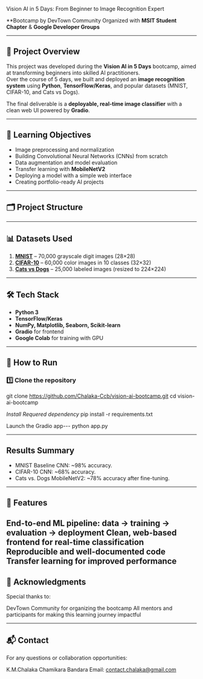 Vision AI in 5 Days: From Beginner to Image Recognition Expert

**Bootcamp by DevTown Community
Organized with **MSIT Student Chapter** & **Google Developer Groups**  

---

## 📜 Project Overview
This project was developed during the **Vision AI in 5 Days** bootcamp, aimed at transforming beginners into skilled AI practitioners.  
Over the course of 5 days, we built and deployed an **image recognition system** using **Python**, **TensorFlow/Keras**, and popular datasets (MNIST, CIFAR-10, and Cats vs Dogs).  

The final deliverable is a **deployable, real-time image classifier** with a clean web UI powered by **Gradio**.

---

## 🎯 Learning Objectives
- Image preprocessing and normalization
- Building Convolutional Neural Networks (CNNs) from scratch
- Data augmentation and model evaluation
- Transfer learning with **MobileNetV2**
- Deploying a model with a simple web interface
- Creating portfolio-ready AI projects

---

## 🗂️ Project Structure








---

## 📊 Datasets Used
1. **[MNIST](http://yann.lecun.com/exdb/mnist/)** – 70,000 grayscale digit images (28×28)  
2. **[CIFAR-10](https://www.cs.toronto.edu/~kriz/cifar.html)** – 60,000 color images in 10 classes (32×32)  
3. **[Cats vs Dogs](https://www.microsoft.com/en-us/download/details.aspx?id=54765)** – 25,000 labeled images (resized to 224×224)  

---

## 🛠️ Tech Stack
- **Python 3**
- **TensorFlow/Keras**
- **NumPy, Matplotlib, Seaborn, Scikit-learn**
- **Gradio** for frontend
- **Google Colab** for training with GPU

---

## 🚀 How to Run
### **1️⃣ Clone the repository**

git clone https://github.com/Chalaka-Ccb/vision-ai-bootcamp.git
cd vision-ai-bootcamp

*Install Requered dependency*
pip install -r requirements.txt

Launch the Gradio app---
python app.py

---

## Results Summary
- MNIST Baseline CNN: ~98% accuracy.
- CIFAR-10 CNN: ~68% accuracy.
- Cats vs. Dogs MobileNetV2: ~78% accuracy after fine-tuning.

---

## 📌 Features
End-to-end ML pipeline: data → training → evaluation → deployment
Clean, web-based frontend for real-time classification
Reproducible and well-documented code
Transfer learning for improved performance
---

## 🙌 Acknowledgments
Special thanks to:

DevTown Community for organizing the bootcamp
All mentors and participants for making this learning journey impactful

---
## 📬 Contact
For any questions or collaboration opportunities:

K.M.Chalaka Chamikara Bandara
Email: contact.chalaka@gmail.com

